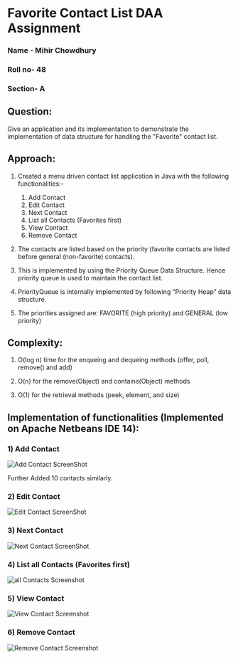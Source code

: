 # Favorite Contact List DAA Assignment

### Name - Mihir Chowdhury
### Roll no- 48
### Section- A

## Question:
Give an application and its implementation to demonstrate the implementation of data structure for handling the "Favorite" contact list.

## Approach:
1. Created a menu driven contact list application in Java with the following functionalities:-
    1. Add Contact
    2. Edit Contact 
    3. Next Contact
    4. List all Contacts (Favorites first)
    5. View Contact
    6. Remove Contact

2. The contacts are listed based on the priority (favorite contacts are listed before general (non-favorite) contacts).
 
3. This is implemented by using the Priority Queue Data Structure. Hence priority queue is used to maintain the contact list.

4. PriorityQueue is internally implemented by following “Priority Heap” data structure.

5. The priorities assigned are: FAVORITE (high priority) and GENERAL (low priority)

## Complexity:

1. O(log n) time for the enqueing and dequeing methods (offer, poll, remove() and add)

2. O(n) for the remove(Object) and contains(Object) methods

3. O(1) for the retrieval methods (peek, element, and size)

## Implementation of functionalities (Implemented on Apache Netbeans IDE 14):

### 1) Add Contact
![Add Contact ScreenShot](https://user-images.githubusercontent.com/89465612/202915257-0532f19a-105f-48c7-ab68-11fc9a93e710.png)

Further Added 10 contacts similarly.


### 2) Edit Contact
![Edit Contact ScreenShot](https://user-images.githubusercontent.com/89465612/202915804-880953d3-589d-464a-aff3-513a7b137974.png)


### 3) Next Contact
![Next Contact ScreenShot](https://user-images.githubusercontent.com/89465612/202915989-3d88bdd3-90da-44be-9c91-405445ddac2e.png)


### 4) List all Contacts (Favorites first)
![all Contacts Screenshot](https://user-images.githubusercontent.com/89465612/202916171-9fc89a21-46e8-4621-a948-1c9dd2f495ae.png)


### 5) View Contact
![View Contact Screenshot](https://user-images.githubusercontent.com/89465612/202916429-db7724ad-94a5-434a-9237-b33bc3ee4163.png)


### 6) Remove Contact
![Remove Contact Screenshot](https://user-images.githubusercontent.com/89465612/202916711-7fdecf9c-5ac1-492d-bf5f-1e740f0ba03d.png)



